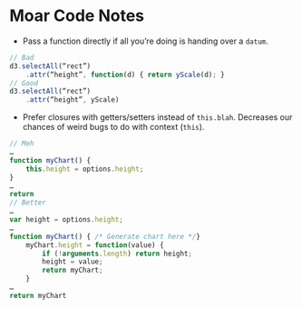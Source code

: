# Moar Code Notes
* Pass a function directly if all you’re doing is handing over a `datum`.
```javascript
// Bad
d3.selectAll(“rect”)
    .attr(“height”, function(d) { return yScale(d); }
// Good
d3.selectAll(“rect”)
    .attr(“height”, yScale)
```
* Prefer closures with getters/setters instead of `this.blah`. Decreases our chances of weird bugs to do with context (`this`).
```javascript
// Meh
…
function myChart() {
    this.height = options.height;
}
…
return
// Better
…
var height = options.height;
…
function myChart() { /* Generate chart here */}
    myChart.height = function(value) {
        if (!arguments.length) return height;
        height = value;
        return myChart;
    }
…
return myChart
```
